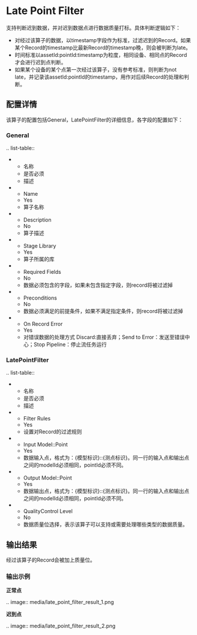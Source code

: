 # Late Point Filter

支持判断迟到数据，并对迟到数据点进行数据质量打标。具体判断逻辑如下：

- 对经过该算子的数据，以timestamp字段作为标准，过滤迟到的Record。如果某个Record的timestamp比最新Record的timestamp晚，则会被判断为late。
- 时间标准以assetId:pointId:timestamp为粒度，相同设备、相同点的Record才会进行迟到点判断。
- 如果某个设备的某个点第一次经过该算子，没有参考标准，则判断为not late，并记录该assetId:pointId的timestamp，用作对后续Record的处理和判断。



## 配置详情

该算子的配置包括General，LatePointFilter的详细信息，各字段的配置如下：

### General

.. list-table::

   * - 名称
     - 是否必须
     - 描述
   * - Name
     - Yes
     - 算子名称
   * - Description
     - No
     - 算子描述
   * - Stage Library
     - Yes
     - 算子所属的库
   * - Required Fields
     - No
     - 数据必须包含的字段，如果未包含指定字段，则record将被过滤掉
   * - Preconditions
     - No
     - 数据必须满足的前提条件，如果不满足指定条件，则record将被过滤掉
   * - On Record Error
     - Yes
     - 对错误数据的处理方式  Discard:直接丢弃；Send to Error：发送至错误中心；Stop Pipeline：停止流任务运行

### LatePointFilter

.. list-table::

   * - 名称
     - 是否必须
     - 描述
   * - Filter Rules
     - Yes
     - 设置对Record的过滤规则
   * - Input Model::Point
     - Yes
     - 数据输入点，格式为：{模型标识}::{测点标识}。同一行的输入点和输出点之间的modelId必须相同，pointId必须不同。
   * - Output Model::Point
     - Yes
     - 数据输出点，格式为：{模型标识}::{测点标识}。同一行的输入点和输出点之间的modelId必须相同，pointId必须不同。
   * - QualityControl Level
     - No
     - 数据质量位选择，表示该算子可以支持或需要处理哪些类型的数据质量。


## 输出结果

经过该算子的Record会被加上质量位。

### 输出示例

**正常点**

.. image:: media/late_point_filter_result_1.png

**迟到点**

.. image:: media/late_point_filter_result_2.png

<!--end-->
